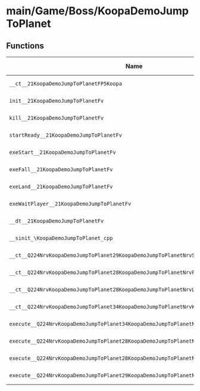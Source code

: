 # main/Game/Boss/KoopaDemoJumpToPlanet

## Functions

| Name | Address | Match % |
|------|---------|---------|
| `__ct__21KoopaDemoJumpToPlanetFP5Koopa` | `0x8005D4B0` | :x: (0.0%) |
| `init__21KoopaDemoJumpToPlanetFv` | `0x8005D504` | :x: (0.0%) |
| `kill__21KoopaDemoJumpToPlanetFv` | `0x8005D56C` | :x: (0.0%) |
| `startReady__21KoopaDemoJumpToPlanetFv` | `0x8005D5E8` | :x: (0.0%) |
| `exeStart__21KoopaDemoJumpToPlanetFv` | `0x8005D5F0` | :x: (0.0%) |
| `exeFall__21KoopaDemoJumpToPlanetFv` | `0x8005D674` | :x: (0.0%) |
| `exeLand__21KoopaDemoJumpToPlanetFv` | `0x8005D784` | :x: (0.0%) |
| `exeWaitPlayer__21KoopaDemoJumpToPlanetFv` | `0x8005D828` | :x: (0.0%) |
| `__dt__21KoopaDemoJumpToPlanetFv` | `0x8005D8A0` | :x: (0.0%) |
| `__sinit_\KoopaDemoJumpToPlanet_cpp` | `0x8005D8F8` | :x: (0.0%) |
| `__ct__Q224NrvKoopaDemoJumpToPlanet29KoopaDemoJumpToPlanetNrvStartFv` | `0x8005D934` | :x: (0.0%) |
| `__ct__Q224NrvKoopaDemoJumpToPlanet28KoopaDemoJumpToPlanetNrvFallFv` | `0x8005D944` | :x: (0.0%) |
| `__ct__Q224NrvKoopaDemoJumpToPlanet28KoopaDemoJumpToPlanetNrvLandFv` | `0x8005D954` | :x: (0.0%) |
| `__ct__Q224NrvKoopaDemoJumpToPlanet34KoopaDemoJumpToPlanetNrvWaitPlayerFv` | `0x8005D964` | :x: (0.0%) |
| `execute__Q224NrvKoopaDemoJumpToPlanet34KoopaDemoJumpToPlanetNrvWaitPlayerCFP5Spine` | `0x8005D974` | :x: (0.0%) |
| `execute__Q224NrvKoopaDemoJumpToPlanet28KoopaDemoJumpToPlanetNrvLandCFP5Spine` | `0x8005D97C` | :x: (0.0%) |
| `execute__Q224NrvKoopaDemoJumpToPlanet28KoopaDemoJumpToPlanetNrvFallCFP5Spine` | `0x8005D984` | :x: (0.0%) |
| `execute__Q224NrvKoopaDemoJumpToPlanet29KoopaDemoJumpToPlanetNrvStartCFP5Spine` | `0x8005D98C` | :x: (0.0%) |